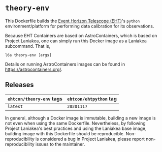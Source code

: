 # `theory-env`

This Dockerfile builds the [Event Horizon Telescope
(EHT)](https://eventhorizontelescope.org/)'s `python`
environment/platform for performing data calibration for its
observations.

Because EHT Containers are based on AstroContainers, which is based on
Project Laniakea, one can simply run this Docker image as a Laniakea
subcommand.
That is,

    l6a theory-env [args]

Details on running AstroContainers images can be found in
https://astrocontainers.org/.

## Releases

`ehtcon/theory-env` tags | `ehtcon/ehtpython` tag
--- | ---
`latest` | `20201117`

In general, although a Docker image is immutable, building a new image
is not even when using the same Dockerfile.
Nevertheless, by following Project Laniakea's best practices and using
the Laniakea base image, building image with this Dockerfile should be
reproducible.
Non-reproducibility is considered a bug in Project Laniakea, please
report non-reproducibility issues to the maintainer.
